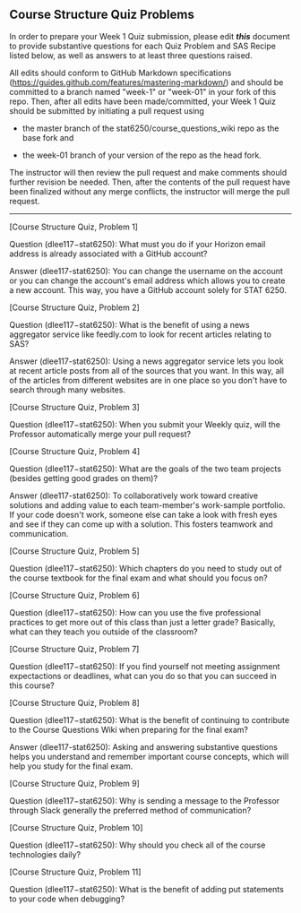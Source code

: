 ## Course Structure Quiz Problems

In order to prepare your Week 1 Quiz submission, please edit ***this*** document to provide substantive questions for each Quiz Problem and SAS Recipe listed below, as well as answers to at least three questions raised.

All edits should conform to GitHub Markdown specifications (https://guides.github.com/features/mastering-markdown/) and should be committed to a branch named "week-1" or "week-01" in your fork of this repo. Then, after all edits have been made/committed, your Week 1 Quiz should be submitted by initiating a pull request using

- the master branch of the stat6250/course_questions_wiki repo as the base fork and

- the week-01 branch of your version of the repo as the head fork.

The instructor will then review the pull request and make comments should further revision be needed. Then, after the contents of the pull request have been finalized without any merge conflicts, the instructor will merge the pull request.

********************************************************************************


[Course Structure Quiz, Problem 1]

Question (dlee117−stat6250): What must you do if your Horizon email address is already associated with a GitHub account?

Answer (dlee117-stat6250): You can change the username on the account or you can change the account's email address which allows you to create a new account. This way, you have a GitHub account solely for STAT 6250.

[Course Structure Quiz, Problem 2]

Question (dlee117−stat6250): What is the benefit of using a news aggregator service like feedly.com to look for recent articles relating to SAS?

Answer (dlee117-stat6250): Using a news aggregator service lets you look at recent article posts from all of the sources that you want. In this way, all of the articles from different websites are in one place so you don't have to search through many websites.

[Course Structure Quiz, Problem 3]

Question (dlee117−stat6250): When you submit your Weekly quiz, will the Professor automatically merge your pull request? 

[Course Structure Quiz, Problem 4]

Question (dlee117−stat6250): What are the goals of the two team projects (besides getting good grades on them)?

Answer (dlee117-stat6250): To collaboratively work toward creative solutions and adding value to each team-member's work-sample portfolio. If your code doesn't work, someone else can take a look with fresh eyes and see if they can come up with a solution. This fosters teamwork and communication.

[Course Structure Quiz, Problem 5]

Question (dlee117−stat6250): Which chapters do you need to study out of the course textbook for the final exam and what should you focus on?

[Course Structure Quiz, Problem 6]

Question (dlee117−stat6250): How can you use the five professional practices to get more out of this class than just a letter grade? Basically, what can they teach you outside of the classroom?

[Course Structure Quiz, Problem 7]

Question (dlee117−stat6250): If you find yourself not meeting assignment expectactions or deadlines, what can you do so that you can succeed in this course?

[Course Structure Quiz, Problem 8]

Question (dlee117−stat6250): What is the benefit of continuing to contribute to the Course Questions Wiki when preparing for the final exam?

Answer (dlee117-stat6250): Asking and answering substantive questions helps you understand and remember important course concepts, which will help you study for the final exam.

[Course Structure Quiz, Problem 9]

Question (dlee117−stat6250): Why is sending a message to the Professor through Slack generally the preferred method of communication?

[Course Structure Quiz, Problem 10]

Question (dlee117−stat6250): Why should you check all of the course technologies daily? 

[Course Structure Quiz, Problem 11]

Question (dlee117−stat6250): What is the benefit of adding put statements to your code when debugging?

